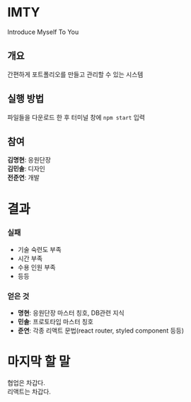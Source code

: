 # IMTY

Introduce Myself To You

## 개요

간편하게 포트폴리오를 만들고 관리할 수 있는 시스템

## 실행 방법

파일들을 다운로드 한 후 터미널 창에 `npm start` 입력

## 참여

**김명현**: 응원단장<br>
**김민솔**: 디자인<br>
**전준연**: 개발

# 결과

### 실패

- 기술 숙련도 부족
- 시간 부족
- 수용 인원 부족
- 등등

### 얻은 것

- **명현**: 응원단장 마스터 칭호, DB관련 지식
- **민솔**: 프로토타입 마스터 칭호
- **준연**: 각종 리액트 문법(react router, styled component 등등)

# 마지막 할 말

협업은 차갑다.<br>
리액트는 차갑다.
